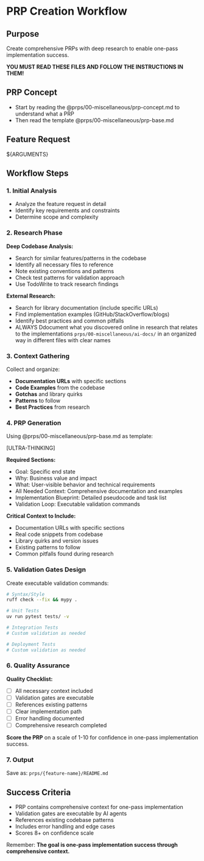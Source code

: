 # PRP Creation Workflow

## Purpose

Create comprehensive PRPs with deep research to enable one-pass implementation success.

**YOU MUST READ THESE FILES AND FOLLOW THE INSTRUCTIONS IN THEM!**

## PRP Concept

- Start by reading the @prps/00-miscellaneous/prp-concept.md to understand what a PRP
- Then read the template @prps/00-miscellaneous/prp-base.md

## Feature Request

${ARGUMENTS}

## Workflow Steps

### 1. Initial Analysis
- Analyze the feature request in detail
- Identify key requirements and constraints
- Determine scope and complexity

### 2. Research Phase
**Deep Codebase Analysis:**
- Search for similar features/patterns in the codebase
- Identify all necessary files to reference
- Note existing conventions and patterns
- Check test patterns for validation approach
- Use TodoWrite to track research findings

**External Research:**
- Search for library documentation (include specific URLs)
- Find implementation examples (GitHub/StackOverflow/blogs)
- Identify best practices and common pitfalls
- ALWAYS Ddocument what you discovered online in research that relates to the implementations `prps/00-miscellaneous/ai-docs/` in an organized way in different files with clear names 

### 3. Context Gathering
Collect and organize:
- **Documentation URLs** with specific sections
- **Code Examples** from the codebase
- **Gotchas** and library quirks
- **Patterns** to follow
- **Best Practices** from research

### 4. PRP Generation

Using @prps/00-miscellaneous/prp-base.md as template:

[ULTRA-THINKING]

**Required Sections:**
- Goal: Specific end state
- Why: Business value and impact
- What: User-visible behavior and technical requirements
- All Needed Context: Comprehensive documentation and examples
- Implementation Blueprint: Detailed pseudocode and task list
- Validation Loop: Executable validation commands

**Critical Context to Include:**
- Documentation URLs with specific sections
- Real code snippets from codebase
- Library quirks and version issues
- Existing patterns to follow
- Common pitfalls found during research

### 5. Validation Gates Design
Create executable validation commands:
```bash
# Syntax/Style
ruff check --fix && mypy .

# Unit Tests
uv run pytest tests/ -v

# Integration Tests
# Custom validation as needed

# Deployment Tests
# Custom validation as needed
```

### 6. Quality Assurance
**Quality Checklist:**
- [ ] All necessary context included
- [ ] Validation gates are executable
- [ ] References existing patterns
- [ ] Clear implementation path
- [ ] Error handling documented
- [ ] Comprehensive research completed

**Score the PRP** on a scale of 1-10 for confidence in one-pass implementation success.

### 7. Output
Save as: `prps/{feature-name}/README.md`


## Success Criteria
- PRP contains comprehensive context for one-pass implementation
- Validation gates are executable by AI agents
- References existing codebase patterns
- Includes error handling and edge cases
- Scores 8+ on confidence scale

Remember: **The goal is one-pass implementation success through comprehensive context.** 